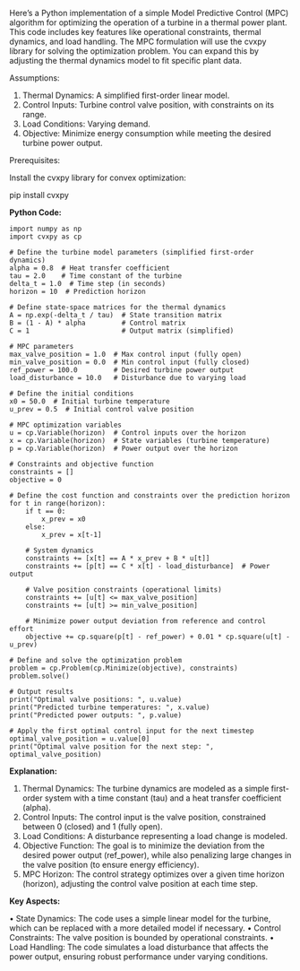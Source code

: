 Here’s a Python implementation of a simple Model Predictive Control (MPC) algorithm for optimizing the operation of a turbine in a thermal power plant. This code includes key features like operational constraints, thermal dynamics, and load handling. The MPC formulation will use the cvxpy library for solving the optimization problem. You can expand this by adjusting the thermal dynamics model to fit specific plant data.

Assumptions:

1.	Thermal Dynamics: A simplified first-order linear model.
2.	Control Inputs: Turbine control valve position, with constraints on its range.
3.	Load Conditions: Varying demand.
4.	Objective: Minimize energy consumption while meeting the desired turbine power output.

Prerequisites:

Install the cvxpy library for convex optimization:

pip install cvxpy

**Python Code:**

```
import numpy as np
import cvxpy as cp

# Define the turbine model parameters (simplified first-order dynamics)
alpha = 0.8  # Heat transfer coefficient
tau = 2.0    # Time constant of the turbine
delta_t = 1.0  # Time step (in seconds)
horizon = 10  # Prediction horizon

# Define state-space matrices for the thermal dynamics
A = np.exp(-delta_t / tau)  # State transition matrix
B = (1 - A) * alpha         # Control matrix
C = 1                       # Output matrix (simplified)

# MPC parameters
max_valve_position = 1.0  # Max control input (fully open)
min_valve_position = 0.0  # Min control input (fully closed)
ref_power = 100.0         # Desired turbine power output
load_disturbance = 10.0   # Disturbance due to varying load

# Define the initial conditions
x0 = 50.0  # Initial turbine temperature
u_prev = 0.5  # Initial control valve position

# MPC optimization variables
u = cp.Variable(horizon)  # Control inputs over the horizon
x = cp.Variable(horizon)  # State variables (turbine temperature)
p = cp.Variable(horizon)  # Power output over the horizon

# Constraints and objective function
constraints = []
objective = 0

# Define the cost function and constraints over the prediction horizon
for t in range(horizon):
    if t == 0:
        x_prev = x0
    else:
        x_prev = x[t-1]
    
    # System dynamics
    constraints += [x[t] == A * x_prev + B * u[t]]
    constraints += [p[t] == C * x[t] - load_disturbance]  # Power output

    # Valve position constraints (operational limits)
    constraints += [u[t] <= max_valve_position]
    constraints += [u[t] >= min_valve_position]
    
    # Minimize power output deviation from reference and control effort
    objective += cp.square(p[t] - ref_power) + 0.01 * cp.square(u[t] - u_prev)

# Define and solve the optimization problem
problem = cp.Problem(cp.Minimize(objective), constraints)
problem.solve()

# Output results
print("Optimal valve positions: ", u.value)
print("Predicted turbine temperatures: ", x.value)
print("Predicted power outputs: ", p.value)

# Apply the first optimal control input for the next timestep
optimal_valve_position = u.value[0]
print("Optimal valve position for the next step: ", optimal_valve_position)
```

**Explanation:**

1.	Thermal Dynamics: The turbine dynamics are modeled as a simple first-order system with a time constant (tau) and a heat transfer coefficient (alpha).
2.	Control Inputs: The control input is the valve position, constrained between 0 (closed) and 1 (fully open).
3.	Load Conditions: A disturbance representing a load change is modeled.
4.	Objective Function: The goal is to minimize the deviation from the desired power output (ref_power), while also penalizing large changes in the valve position (to ensure energy efficiency).
5.	MPC Horizon: The control strategy optimizes over a given time horizon (horizon), adjusting the control valve position at each time step.

**Key Aspects:**

•	State Dynamics: The code uses a simple linear model for the turbine, which can be replaced with a more detailed model if necessary.
•	Control Constraints: The valve position is bounded by operational constraints.
•	Load Handling: The code simulates a load disturbance that affects the power output, ensuring robust performance under varying conditions.
